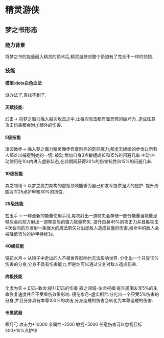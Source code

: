 # 精灵游侠
## 梦之书形态
### 能力背景
将梦之书的能量融入精灵的箭术后,精灵游侠对整个箭道有了完全不一样的领悟.
### 技能

#### 模型:dota白色血法
没办法了,真找不到了.

#### 天赋技能:
幻击->
将梦之魔力融入每次攻击之中,让每次攻击都有着恐怖的破坏力.
造成任意攻击伤害都会附加额外的伤害.

#### 5级技能
凌波微步->
融入梦之魔力精灵舞步有着别样的奇异魔力,那虚无缥缈的步伐让所有人都难以捕捉到她的一切.
被动:增加自身3点敏捷成长和15%的闪避几率
主动:主动使用在10s内进入虚影状态,在此期间获得20%的伤害抗性和15%的闪避几率.

#### 10级技能
森之领域->
以梦之魔力架构的虚拟领域能够为自己和友军提供强大的庇护.
提升周围友军25点护甲和30%的抗性.

#### 25级技能
玄玉手->
一种全新的能量使用手段,每次射出一道箭矢会存储一部分能量当能量足够后会向前方射出一道聚变后的强力能量箭矢.
提升自身45%的攻击力并且每攻击4次会向前方发射一条强大的魔法箭矢对沿途敌人造成巨量的伤害,被命中的敌人会被降低15%的护甲持续3s.

#### 40级技能
镜花水月->
从镜子中走出的人不被世界影响也无法影响世界.
分化出一个只受10%伤害的分身,分身不具有伤害能力,但是你可以通过分身对敌人造成伤害.

#### 终极技能
化虚为实->
幻击-致命:提升幻击的伤害
森之领域-生命祝福:提升周围友军5%的生命恢复速度并且不受重伤效果影响.
镜花水月-虚实相合:分化出一个只受5%伤害的分身,并且分身具有本尊100%的攻击,分身造成的伤害会转化为本尊造成的伤害.

#### 专属武器
寒月弓
攻击力+10000
全属性+2500
敏捷+5000
任意伤害可以忽视目标300+15%点护甲